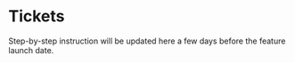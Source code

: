 # Tickets

Step-by-step instruction will be updated here a few days before the feature launch date.
